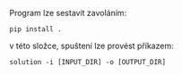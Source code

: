 Program lze sestavit zavoláním:
```shell
pip install .
```
v této složce, spuštení lze provést příkazem:
```shell
solution -i [INPUT_DIR] -o [OUTPUT_DIR]
```
